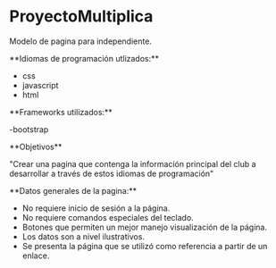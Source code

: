 # ProyectoMultiplica
Modelo de pagina para independiente.

<p> **Idiomas de programación utlizados:**
</p>

- css
- javascript
- html
  
<p> **Frameworks utilizados:**
</p>

-bootstrap

<p> **Objetivos**
</p>

"Crear una pagina que contenga la información principal del club a desarrollar a través de estos idiomas de programación"

<p> **Datos generales de la pagina:**
</p>

- No requiere inicio de sesión a la página. 
- No requiere comandos especiales del teclado. 
- Botones que permiten un mejor manejo visualización de la página. 
- Los datos son a nivel ilustrativos. 
- Se presenta la página que se utilizó como referencia a partir de un enlace. 

